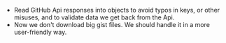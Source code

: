 * Read GitHub Api responses into objects to avoid typos in keys, or other misuses, and to validate data we get back from the Api.
* Now we don't download big gist files. We should handle it in a more user-friendly way.